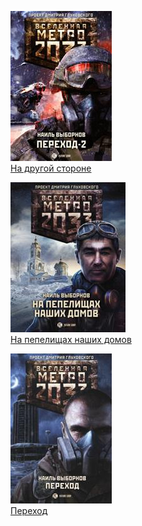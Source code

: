 ![](На%20другой%20стороне.jpg)  
[На другой стороне](На%20другой%20стороне.md)

![](На%20пепелищах%20наших%20домов.jpg)  
[На пепелищах наших домов](На%20пепелищах%20наших%20домов.md)

![](Переход.jpg)  
[Переход](Переход.md)
